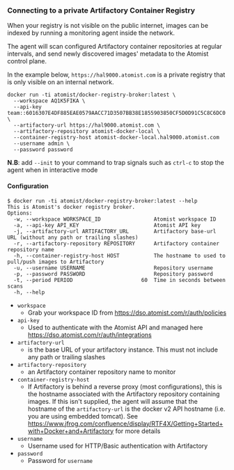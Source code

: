 ### Connecting to a private Artifactory Container Registry

When your registry is not visible on the public internet, images can be indexed by running a monitoring agent inside the network.  

The agent will scan configured Artifactory container repositories at regular intervals, and send newly discovered images' metadata to the Atomist control plane.

In the example below, `https://hal9000.atomist.com` is a private registry that is only visible on an internal network.

```
docker run -ti atomist/docker-registry-broker:latest \
  --workspace AQ1K5FIKA \
  --api-key team::6016307E4DF885EAE0579AACC71D3507BB38E1855903850CF5D0D91C5C8C6DC0 \
  --artifactory-url https://hal9000.atomist.com \
  --artifactory-repository atomist-docker-local \
  --container-registry-host atomist-docker-local.hal9000.atomist.com
  --username admin \
  --password password
```

**N.B**: add `--init` to your command to trap signals such as `ctrl-c` to stop the agent when in interactive mode

#### Configuration

```shell
$ docker run -ti atomist/docker-registry-broker:latest --help
This is Atomist's docker registry broker.
Options:
  -w, --workspace WORKSPACE_ID                 Atomist workspace ID
  -a, --api-key API_KEY                        Atomist API key
  -j, --artifactory-url ARTIFACTORY_URL        Artifactory base-url URL (without any path or trailing slashes)
  -r, --artifactory-repository REPOSITORY      Artifactory container repository name
  -h, --container-registry-host HOST           The hostname to used to pull/push images to Artifactory
  -u, --username USERNAME                      Repository username
  -p, --password PASSWORD                      Repository password
  -t, --period PERIOD                      60  Time in seconds between scans
  -h, --help
```


* `workspace`
    * Grab your workspace ID from https://dso.atomist.com/r/auth/policies
* `api-key`
    * Used to authenticate with the Atomist API and managed here https://dso.atomist.com/r/auth/integrations
* `artifactory-url` 
    * is the base URL of your artifactory instance. This must not include any path or trailing slashes
* `artifactory-repository`
    * an Artifactory container repository name to monitor
* `container-registry-host`
    * If Artifactory is behind a reverse proxy (most configurations), this is the hostname associated with the Artifactory repository containing images. If this isn't supplied, the agent will assume that the hostname of the `artifactory-url` is the docker v2 API hostname (i.e. you are using embedded tomcat). See https://www.jfrog.com/confluence/display/RTF4X/Getting+Started+with+Docker+and+Artifactory for more details
* `username`
    *  Username used for HTTP/Basic authentication with Artifactory
* `password`
    * Password for `username`
 

